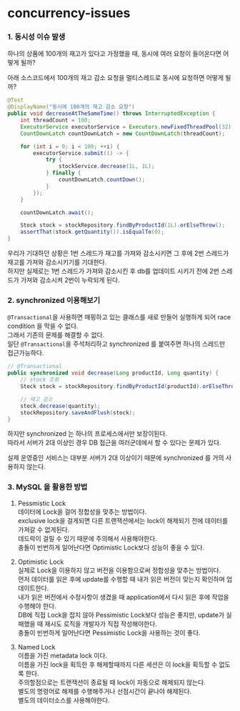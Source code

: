 # concurrency-issues

### 1. 동시성 이슈 발생
하나의 상품에 100개의 재고가 있다고 가정했을 때, 동시에 여러 요청이 들어온다면 어떻게 될까?

아래 소스코드에서 100개의 재고 감소 요청을 멀티스레드로 동시에 요청하면 어떻게 될까? 
```java
@Test
@DisplayName("동시에 100개의 재고 감소 요청")
public void decreaseAtTheSameTime() throws InterruptedException {
    int threadCount = 100;
    ExecutorService executorService = Executors.newFixedThreadPool(32);
    CountDownLatch countDownLatch = new CountDownLatch(threadCount);

    for (int i = 0; i < 100; ++i) {
        executorService.submit(() -> {
            try {
                stockService.decrease(1L, 1L);
            } finally {
                countDownLatch.countDown();
            }
        });
    }

    countDownLatch.await();

    Stock stock = stockRepository.findByProductId(1L).orElseThrow();
    assertThat(stock.getQuantity()).isEqualTo(0);
}
```

우리가 기대하던 상황은 1번 스레드가 재고를 가져와 감소시키면 그 후에 2번 스레드가 재고를 가져와 감소시키기를 기대한다.  
하지만 실제로는 1번 스레드가 가져와 감소시킨 후 db를 업데이트 시키기 전에 2번 스레드가 가져와 감소시켜 2번이 누락되게 된다.

### 2. synchronized 이용해보기
`@Transactional`을 사용하면 매핑하고 있는 클래스를 새로 만들어 실행하게 되어 race condition 을 막을 수 없다.  
그래서 기존의 문제를 해결할 수 없다.  
일단 `@Transactional`을 주석처리하고 synchronized 를 붙여주면 하나의 스레드만 접근가능하다. 
```java
// @Transactional
public synchronized void decrease(Long productId, Long quantity) {
    // stock 조회
    Stock stock = stockRepository.findByProductId(productId).orElseThrow();

    // 재고 감소
    stock.decrease(quantity);
    stockRepository.saveAndFlush(stock);
}
```
하지만 synchronized 는 하나의 프로세스에서만 보장이된다.  
따라서 서버가 2대 이상인 경우 DB 접근을 여러군데에서 할 수 있다는 문제가 있다.  

실제 운영중인 서비스는 대부분 서버가 2대 이상이기 때문에 synchronized 를 거의 사용하지 않는다.  

### 3. MySQL 을 활용한 방법
1. Pessmistic Lock  
데이터에 Lock을 걸어 정합성을 맞추는 방법이다.  
exclusive lock을 걸게되면 다른 트랜잭션에서는 lock이 해제되기 전에 데이터를 가져갈 수 없게된다.  
데드락이 걸릴 수 있기 때문에 주의해서 사용해야한다.  
충돌이 빈번하게 일어난다면 Optimistic Lock보다 성능이 좋을 수 있다.  
  

2. Optimistic Lock  
실제로 Lock을 이용하지 않고 버전을 이용함으로써 정합성을 맞추는 방법이다.  
먼저 데이터를 읽은 후에 update를 수행할 때 내가 읽은 버전이 맞는지 확인하며 업데이트한다.  
내가 읽은 버전에서 수정사항이 생겼을 때 application에서 다시 읽은 후에 작업을 수행해야 한다.  
DB에 직접 Lock을 잡지 않아 Pessimistic Lock보다 성능은 좋지만, update가 실패했을 때 재시도 로직을 개발자가 직접 작성해야한다.  
충돌이 빈번하게 일어난다면 Pessimistic Lock을 사용하는 것이 좋다.  

  
3. Named Lock  
이름을 가진 metadata lock 이다.  
이름을 가진 lock을 획득한 후 해제할때까지 다른 세션은 이 lock을 획득할 수 없도록 한다.  
주의할점으로는 트랜잭션이 종료될 때 lock이 자동으로 해제되지 않는다.  
별도의 명령어로 해제를 수행해주거나 선점시간이 끝나야 해제된다.  
별도의 데이터소스를 사용해야한다.  